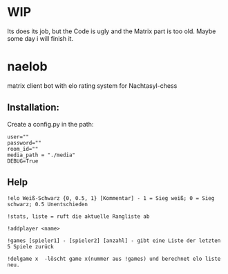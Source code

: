 # WIP
Its does its job, but the Code is ugly and the Matrix part is too old.
Maybe some day i will finish it.

# naelob

matrix client bot with elo rating system for Nachtasyl-chess 

## Installation:
Create a config.py in the path:

```
user=""
password=""
room_id=""
media_path = "./media"
DEBUG=True
```





## Help
```
!elo Weiß-Schwarz {0, 0.5, 1} [Kommentar] - 1 = Sieg weiß; 0 = Sieg schwarz; 0.5 Unentschieden

!stats, liste = ruft die aktuelle Rangliste ab

!addplayer <name>

!games [spieler1] - [spieler2] [anzahl] - gibt eine Liste der letzten 5 Spiele zurück

!delgame x  -löscht game x(nummer aus !games) und berechnet elo liste neu.
```
